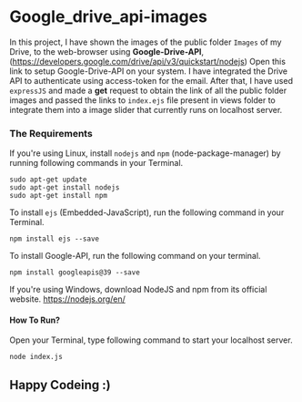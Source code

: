 # Google_drive_api-images
In this project, I have shown the images of the public folder `Images` of my Drive, to the web-browser using <b>Google-Drive-API</b>, (https://developers.google.com/drive/api/v3/quickstart/nodejs) Open this link to setup Google-Drive-API on your system. 
I have integrated the Drive API to authenticate using access-token for the email. After that, I have used `expressJS` and made a <b>get</b> request to obtain the link of all the public folder images and passed the links to `index.ejs` file present in views folder to integrate them into a image slider that currently runs on localhost server.

### The Requirements

If you're using Linux, install `nodejs` and `npm` (node-package-manager) by running following commands in your Terminal.

```
sudo apt-get update
sudo apt-get install nodejs
sudo apt-get install npm

```

To install `ejs` (Embedded-JavaScript), run the following command in your Terminal.
```
npm install ejs --save
```

To install Google-API, run the following command on your terminal.

```
npm install googleapis@39 --save
```

If you're using Windows, download NodeJS and npm from its official website.
https://nodejs.org/en/

#### How To Run?

Open your Terminal, type following command to start your localhost server.
```
node index.js
```
## Happy Codeing :)
